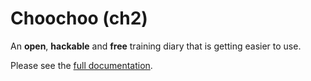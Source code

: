 
# Choochoo (ch2)

An **open**, **hackable** and **free** training diary that is getting
easier to use.

Please see the [full
documentation](https://andrewcooke.github.io/choochoo/).
